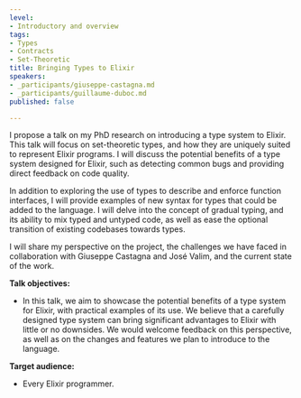 ```yaml
---
level:
- Introductory and overview
tags:
- Types
- Contracts
- Set-Theoretic
title: Bringing Types to Elixir
speakers:
- _participants/giuseppe-castagna.md
- _participants/guillaume-duboc.md
published: false

---
```

I propose a talk on my PhD research on introducing a type system to Elixir. This talk will focus on set-theoretic types, and how they are uniquely suited to represent Elixir programs. I will discuss the potential benefits of a type system designed for Elixir, such as detecting common bugs and providing direct feedback on code quality.  
  
In addition to exploring the use of types to describe and enforce function interfaces, I will provide examples of new syntax for types that could be added to the language. I will delve into the concept of gradual typing, and its ability to mix typed and untyped code, as well as ease the optional transition of existing codebases towards types.  
  
I will share my perspective on the project, the challenges we have faced in collaboration with Giuseppe Castagna and José Valim, and the current state of the work.

**Talk objectives:**	
* In this talk, we aim to showcase the potential benefits of a type system for Elixir, with practical examples of its use. We believe that a carefully designed type system can bring significant advantages to Elixir with little or no downsides. We would welcome feedback on this perspective, as well as on the changes and features we plan to introduce to the language.

**Target audience:**
* Every Elixir programmer.